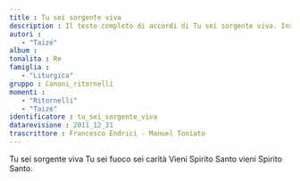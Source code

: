 ```yaml
--- 
title : Tu sei sorgente viva
description : Il testo completo di accordi di Tu sei sorgente viva. Inseriscila nel tuo canzoniere!
autori : 
   - "Taizé"
album : 
tonalita : Re
famiglia : 
   - "Liturgica"
gruppo : Canoni_ritornelli
momenti : 
   - "Ritornelli"
   - "Taizé"
identificatore : tu_sei_sorgente_viva
datarevisione : 2011_12_31
trascrittore : Francesco Endrici - Manuel Toniato
--- 
```




Tu sei sorgente viva Tu sei fuoco sei carità
Vieni Spirito Santo vieni Spirito Santo.


